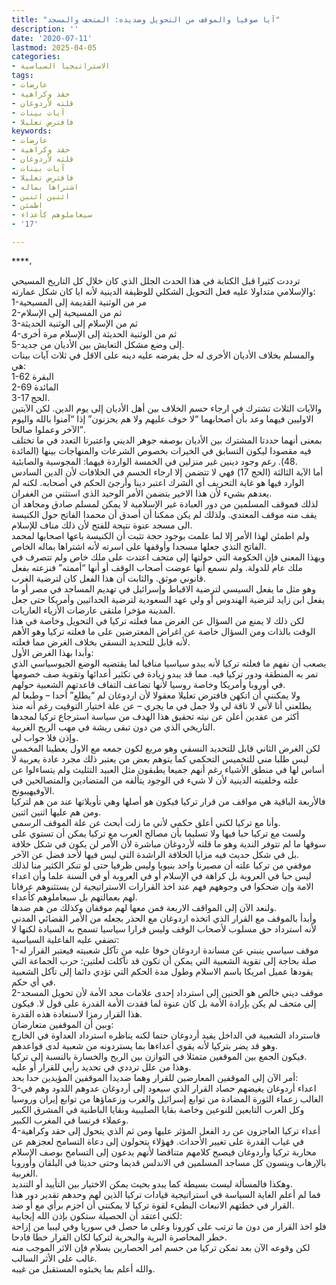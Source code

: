 ```yaml
---
title: "آيا صوفيا والموقف من التحويل وضديده: المتحف والمسجد"
description: ''
date: '2020-07-11'
lastmod: 2025-04-05
categories:
- الاستراتيجيا السياسية
tags:
- عارضات
- حقد وكراهية
- قلته لأردوغان
- آيات بينات
- فافترض تعليلا
keywords:
- عارضات
- حقد وكراهية
- قلته لأردوغان
- آيات بينات
- فافترض تعليلا
- اشتراها بماله
- اثنين اثنين
- اطمئن
- سيعاملوهم كأعداء
- '17'

---
```

****،

ترددت كثيرا قبل الكتابة في هذا الحدث الجلل الذي كان خلال كل التاريخ المسيحي والإسلامي متداولا عليه فعل التحويل الشكلي للوظيفة الدينية لأنه ايا كان شكل عمارته:  
1-مر من الوثنية القديمة إلى المسيحية  
2-ثم من المسيحية إلى الإسلام  
3-ثم من الإسلام إلى الوثنية الحديثة  
4-ثم من الوثنية الحديثة إلى الإسلام مرة أخرى  
5-إلى وضع مشكل التعايش بين الأديان من جديد.  
والمسلم بخلاف الأديان الأخرى له حل يفرضه عليه دينه على الاقل في ثلاث آيات بينات هي:  
1-البقرة 62  
2-المائدة 69  
3-الحج 17.  
والآيات الثلاث تشترك في ارجاء حسم الخلاف بين أهل الأديان إلى يوم الدين. لكن الآيتين الاوليين فيهما وعد بأن أصحابهما “لا خوف عليهم ولا هم يحزنون” إذا “آمنوا بالله واليوم الآخر وعملوا صالحا”.  
بمعنى أنهما حددتا المشترك بين الأديان بوصفه جوهر الديني واعتبرتا التعدد في ما تختلف فيه مقصودا ليكون التسابق في الخيرات بخصوص الشرعات والمنهاجات بينها (المائدة 48). رغم وجود دينين غير منزلين في الخمسة الواردة فيهما: المجوسية والصابئية.  
أما الآية الثالثة (الحج 17) فهي لا تتضمن إلا ارجاء الحسم في الخلافات لأن الدين السادس الوارد فيها هو غاية التحريف أي الشرك اعتبر دينا وأرجئ الحكم في أصحابه. لكنه لم يعدهم بشيء لأن هذا الاخير يتضمن الأمر الوحيد الذي استثني من الغفران.  
لذلك فموقف المسلمين من دور العبادة غير الإسلامية لا يمكن لمسلم صادق ومجاهد أن يقف منه موقف المعتدي. ولذلك لم يكن ممكنا أن أصدق أن محمدا الفاتح حول الكنيسة الى مسجد عنوة نتيجة للفتح لأن ذلك مناف للإسلام.  
ولم اطمئن لهذا الأمر إلا لما علمت بوجود حجة تثبت أن الكنيسة باعها اصحابها لمحمد الفاتح التذي جعلها مسجدا وأوقفها على اسرته لأنه اشتراها بماله الخاص.  
وبهذا المعنى فإن الحكومة التي حولتها إلى متحف اعتدت على ملك خاص ولم تتصرف في ملك عام للدولة. ولم نسمع أنها عوضت أصحاب الوقف أو أنها “أممته” فنزعته بفعل قانوني موثق. والثابت أن هذا الفعل كان لترضية الغرب.  
وهو مثل ما يفعل السيسي لترضية الاقباط وإسرائيل في تهديم المساجد في مصر أو ما يفعل ابن زايد لترضية الهندوس أو ولي عهد السعودية لترضية الحداثيين وأمريكا حتى جعل المدينة مؤخرا ملتقى عارضات الأزياء العاريات.  
لكن ذلك لا يمنع من السؤال عن الغرض مما فعلته تركيا في التحويل وخاصة في هذا الوقت بالذات ومن السؤال خاصة عن اغراض المعترضين على ما فعلته تركيا وهو الأهم لأنه قابل للتحديد النسقي بخلاف الغرض مما فعلته.  
وأبدا بهذا الغرض الأول:  
يصعب أن نفهم ما فعلته تركيا لأنه يبدو سياسيا منافيا لما يقتضيه الوضع الجيوسياسي الذي تمر به المنطقة ودور تركيا فيه. مما قد يبدو زيادة في تكثير أعدائها وتقوية صف خصومها في أوروبا وأمريكا وخاصة روسيا لأنها تضاعف التفاف قاعدتهم الشعبية حولهم.  
ولا يمكنني أن اتكهن فافترض تعليلا معقولا لأن اردوغان لم “يطلع” أحدا – وطبعا لم يطلعني أنا لأني لا ناقة لي ولا جمل في ما يجري – عن علة اختيار التوقيت رغم أنه منذ أكثر من عقدين أعلن عن نيته تحقيق هذا الهدف من سياسة استرجاع تركيا لمجدها التاريخي الذي من دون تبقى ريشة في مهب الريح الغربية.  
وإذن فلا جواب لي.  
لكن الغرض الثاني قابل للتحديد النسقي وهو مربع لكون جمعه مع الاول يعطينا المخمس ليس طلبا مني للتخميس التحكمي كما يتوهم بعض من يعتبر ذلك مجرد عادة يعربية لا أساس لها في منطق الأشياء رغم أنهم جميعا يطبقون مثل العبيد التثليث ولم يتساءلوا عن علته وخلفيته الدينية لأن لا شيء في الوجود يتألفه من المتضادين والمتصالحين في الآوفيهيبونج.  
فالأربعة الباقية هي مواقف من قرار تركيا فيكون هو أصلها وهي تأويلاتها عند من هم لتركيا ومن هم عليها اثنين اثنين.  
وأنا مع تركيا لكني أعلق حكمي لأني ما زلت أبحث عن علة الموقف الرسمي.  
ولست مع تركيا حبا فيها ولا تسليما بأن مصالح العرب مع تركيا يمكن أن تستوي على سوقها ما لم تتوفر الندية وهو ما قلته لأردوغان مباشرة لأن الأمر لن يكون في شكل خلافة بل في شكل حديث فيه مزايا الخلافة الراشدة التي ليس فيها لأحد فضل عن الآخر.  
موقفي من تركيا علته أن مصيرنا واحد بنيويا وليس ظرفيا حتى لو تنكر الكثير منا لذلك ليس حبا في العروبة بل كراهة في الإسلام أو في العروبة أو في السنة علما وأن اعداء الامة وإن ضحكوا في وجوههم فهم عند اخذ القرارات الاستراتيجية لن يستثنوهم عرفانا لهم بعمالتهم بل سيعاملوهم كأعداء.  
ولنعد الآن إلى المواقف الاربعة فمن معها لهم موقفان وكذلك من هم ضدها.  
وأبدأ بالموقف مع القرار الذي اتخذه اردوغان مع الحذر بجعله من الأمر القضائي المدني لأنه استرداد حق مسلوب لأصحاب الوقف وليس قرارا سياسيا تسمح به السيادة لكنها لا تضفي عليه الفاعلية السياسية:  
1-موقف سياسي ينبني عن مساندة اردوغان خوفا عليه من تآكل شعبيته فيعتبر القرار له صلة بحاجة إلى تقوية الشعبية التي يمكن أن تكون قد تآكلت لعلتين: حرب الجماعة التي يقودها عميل امريكا باسم الاسلام وطول مدة الحكم التي تؤدي دائما إلى تآكل الشعبية في أي حكم.  
2-موقف ديني خالص هو الحنين إلى استرداد إحدى علامات مجد الأمة لأن تحويل المسجد إلى متحف لم يكن بإرادة الأمة بل كان عنوة لما فقدت الأمة القدرة على قول لا. فيكون هذا القرار رمزا لاستعادة هذه القدرة.  
وبين أن الموقفين متعارضان:  
فاسترداد الشعبية في الداخل يفيد أردوغان حتما لكنه يناظره استرداد العداوة في الخارج وهو قد يضر بتركيا لأنه يقوي أعداءها بما يستردونه من شعبية لدى قواعدهم.  
فيكون الجمع بين الموقفين متمثلا في التوازن بين الربح والخسارة بالنسبة إلى تركيا.  
وهذا من علل ترددي في تحديد رأيي للقرار أو عليه.  
أمر الآن إلى الموقفين المعارضين للقرار وهما ضديدا الموقفين المؤيدين حدا بحد:  
3-اعداء أردوغان يغيضهم حصاد القرار الذي سيعود إلى أردوغان عدوهم اللدود وهم في الغالب زعماء الثورة المضادة من توابع إسرائيل والغرب وزعماؤها من توابع إيران وروسيا وكل العرب التابعين للنوعين وخاصة بقايا الصليبية وبقايا الباطنية في المشرق الكبير وعملاء فرنسا في المغرب الكبير.  
4-أعداء تركيا العاجزون عن رد الفعل المؤثر عليها ومن ثم الذي يتحول إلى حقد وكراهية في غياب القدرة على تغيير الأحداث. فهؤلاء يتحولون إلى دعاة التسامح لعجزهم عن محاربة تركيا وأردوغان فيصبح كلامهم متناقضا لأنهم يدعون إلى التسامح بوصف الإسلام بالإرهاب وينسون كل مساجد المسلمين في الاندلس قديما وحتى حديثا في البلقان وأوروبا الغربية.  
وهكذا فالمسألة ليست بسيطة كما يبدو بحيث يمكن الاختيار بين التأييد أو التنديد.  
فما لم أعلم الغاية السياسة في استراتيجية قيادات تركيا الذين لهم وحدهم تقدير دور هذا القرار في خطتهم الانبعاث البطيء لقوة تركيا لا يمكنني أن اجزم برأي مع أو ضد.  
لكني اعتقد أن الحصيلة ستكون بإذن الله إيجابية:  
فلو اخذ القرار من دون ما ترتب على كورونا وعلى ما حصل في سوريا وفي ليبيا من إزاحة خطر المحاصرة البرية والبحرية لتركيا لكان القرار خطا فادحا.  
لكن وقوعه الآن بعد تمكن تركيا من حسم امر الحصارين بسلام فإن الاثر الموجب منه غالب على الأثر السالب.  
والله أعلم بما يخبئوه المستقبل من غيبه.

###
